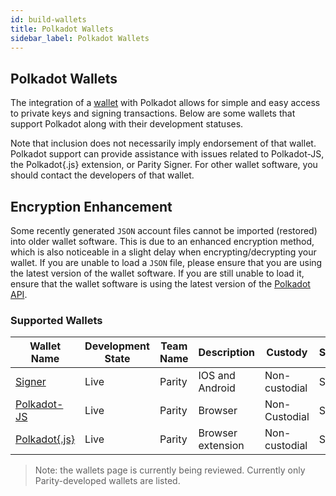 ```yaml
---
id: build-wallets
title: Polkadot Wallets
sidebar_label: Polkadot Wallets
---
```


## Polkadot Wallets

The integration of a [wallet](https://wiki.polkadot.network/docs/en/glossary#wallet) with Polkadot
allows for simple and easy access to private keys and signing transactions. Below are some wallets
that support Polkadot along with their development statuses.

Note that inclusion does not necessarily imply endorsement of that wallet. Polkadot support can
provide assistance with issues related to Polkadot-JS, the Polkadot{.js} extension, or Parity
Signer. For other wallet software, you should contact the developers of that wallet.

## Encryption Enhancement

Some recently generated `JSON` account files cannot be imported (restored) into older wallet
software. This is due to an enhanced encryption method, which is also noticeable in a slight delay
when encrypting/decrypting your wallet. If you are unable to load a `JSON` file, please ensure that
you are using the latest version of the wallet software. If you are still unable to load it, ensure
that the wallet software is using the latest version of the
[Polkadot API](https://polkadot.js.org/api/).

### Supported Wallets

| Wallet Name                                               | Development State | Team Name | Description       | Custody       | Supports |
| --------------------------------------------------------- | ----------------- | --------- | ----------------- | ------------- | -------- |
| [Signer](https://www.parity.io/signer/)                   | Live              | Parity    | IOS and Android   | Non-custodial | Staking  |
| [Polkadot-JS](https://polkadot.js.org/apps/#/accounts)    | Live              | Parity    | Browser           | Non-Custodial | Staking  |
| [Polkadot{.js}](https://github.com/polkadot-js/extension) | Live              | Parity    | Browser extension | Non-custodial | Staking  |

> Note: the wallets page is currently being reviewed. Currently only Parity-developed wallets are
> listed.
